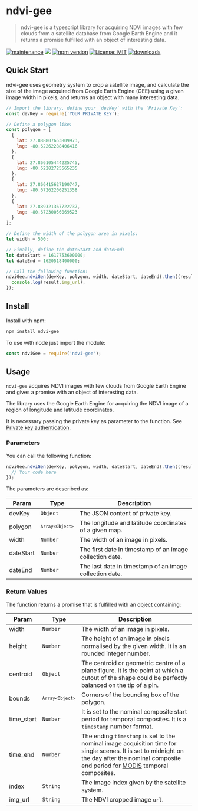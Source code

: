 # ndvi-gee

> ndvi-gee is a typescript library for acquiring NDVI images with few clouds from a satellite database from Google Earth Engine and it returns a promise fulfilled with an object of interesting data.

[![maintenance](https://img.shields.io/npms-io/maintenance-score/ndvi-gee)](https://www.npmjs.com/package/ndvi-gee) [![](https://img.shields.io/github/languages/top/CapnSane/ndvi-gee)](https://github.com/CapnSane/ndvi-gee) [![npm version](https://badge.fury.io/js/ndvi-gee.svg)](https://badge.fury.io/js/ndvi-gee) [![License: MIT](https://img.shields.io/badge/license-MIT-blue)](https://opensource.org/licenses/MIT) [![downloads](https://img.shields.io/npm/dt/ndvi-gee)](https://img.shields.io/npm/dt/ndvi-gee)

## Quick Start

ndvi-gee uses geometry system to crop a satellite image, and calculate the size of the image acquired from Google Earth Engine (GEE) using a given image width in pixels, and returns an object with many interesting data.

```js
// Import the library, define your `devKey` with the `Private Key`:
const devKey = require('YOUR PRIVATE KEY');

// Define a polygon like:
const polygon = [
  {
    lat: 27.888807653809973,
    lng: -80.62262288406416
  },
  {
    lat: 27.866105444225745,
    lng: -80.62282725565235
  },
  {
    lat: 27.866415627190747,
    lng: -80.67262206251358
  },
  {
    lat: 27.889321367722737,
    lng: -80.67230056069523
  }
];

// Define the width of the polygon area in pixels:
let width = 500;

// Finally, define the dateStart and dateEnd:
let dateStart = 1617753600000;
let dateEnd = 1620518400000;

// Call the following function:
ndviGee.ndviGen(devKey, polygon, width, dateStart, dateEnd).then((result) => {
  console.log(result.img_url);
});
```

## Install

Install with npm:

```bash
npm install ndvi-gee
```

To use with node just import the module:

```js
const ndviGee = require('ndvi-gee');
```

## Usage

`ndvi-gee` acquires NDVI images with few clouds from Google Earth Engine and gives a promise with an object of interesting data.

The library uses the Google Earth Engine for acquiring the NDVI image of a region of longitude and latitude coordinates.

It is necessary passing the private key as parameter to the function. See [Private key authentication](https://developers.google.com/earth-engine/apidocs/ee-data-authenticateviaprivatekey?hl=en).

### Parameters

You can call the following function:

```typescript
ndviGee.ndviGen(devKey, polygon, width, dateStart, dateEnd).then((result) => {
  // Your code here
});
```

The parameters are described as:

| Param     | Type                         | Description                                              |
| --------- | ---------------------------- | -------------------------------------------------------- |
| devKey    | <code>Object</code>          | The JSON content of private key.                         |
| polygon   | <code>`Array<Object>`</code> | The longitude and latitude coordinates of a given map.   |
| width     | <code>Number</code>          | The width of an image in pixels.                         |
| dateStart | <code>Number</code>          | The first date in timestamp of an image collection date. |
| dateEnd   | <code>Number</code>          | The last date in timestamp of an image collection date.  |

### Return Values

The function returns a promise that is fulfilled with an object containing:

| Param      | Type                         | Description                                                                                                                                                                                                                   |
| ---------- | ---------------------------- | ----------------------------------------------------------------------------------------------------------------------------------------------------------------------------------------------------------------------------- |
| width      | <code>Number</code>          | The width of an image in pixels.                                                                                                                                                                                              |
| height     | <code>Number</code>          | The height of an image in pixels normalised by the given width. It is an rounded integer number.                                                                                                                              |
| centroid   | <code>Object</code>          | The centroid or geometric centre of a plane figure. It is the point at which a cutout of the shape could be perfectly balanced on the tip of a pin.                                                                           |
| bounds     | <code>`Array<Object>`</code> | Corners of the bounding box of the polygon.                                                                                                                                                                                   |
| time_start | <code>Number</code>          | It is set to the nominal composite start period for temporal composites. It is a `timestamp` number format.                                                                                                                   |
| time_end   | <code>Number</code>          | The ending `timestamp` is set to the nominal image acquisition time for single scenes. It is set to midnight on the day after the nominal composite end period for [MODIS](https://modis.gsfc.nasa.gov/) temporal composites. |
| index      | <code>String</code>          | The image index given by the satellite system.                                                                                                                                                                                |
| img_url    | <code>String</code>          | The NDVI cropped image `url`.                                                                                                                                                                                                 |
